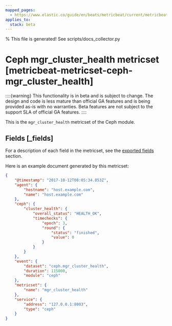 ```yaml
---
mapped_pages:
  - https://www.elastic.co/guide/en/beats/metricbeat/current/metricbeat-metricset-ceph-mgr_cluster_health.html
applies_to:
  stack: beta
---
```


% This file is generated! See scripts/docs_collector.py

# Ceph mgr_cluster_health metricset [metricbeat-metricset-ceph-mgr_cluster_health]

::::{warning}
This functionality is in beta and is subject to change. The design and code is less mature than official GA features and is being provided as-is with no warranties. Beta features are not subject to the support SLA of official GA features.
::::


This is the `mgr_cluster_health` metricset of the Ceph module.

## Fields [_fields]

For a description of each field in the metricset, see the [exported fields](/reference/metricbeat/exported-fields-ceph.md) section.

Here is an example document generated by this metricset:

```json
{
    "@timestamp": "2017-10-12T08:05:34.853Z",
    "agent": {
        "hostname": "host.example.com",
        "name": "host.example.com"
    },
    "ceph": {
        "cluster_health": {
            "overall_status": "HEALTH_OK",
            "timechecks": {
                "epoch": 3,
                "round": {
                    "status": "finished",
                    "value": 0
                }
            }
        }
    },
    "event": {
        "dataset": "ceph.mgr_cluster_health",
        "duration": 115000,
        "module": "ceph"
    },
    "metricset": {
        "name": "mgr_cluster_health"
    },
    "service": {
        "address": "127.0.0.1:8003",
        "type": "ceph"
    }
}
```
